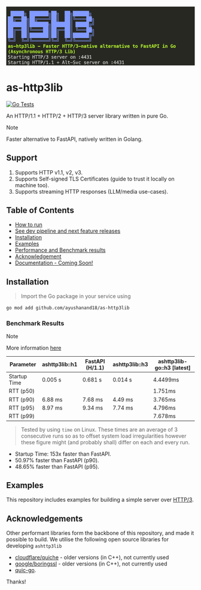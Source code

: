 ![as-http3lib](/assets/logo-startup.png)

# as-http3lib

[![Go Tests](https://github.com/ayushanand18/as-http3lib/actions/workflows/test-examples.yml/badge.svg)](https://github.com/ayushanand18/as-http3lib/actions/workflows/test-examples.yml)

An HTTP/1.1 + HTTP/2 + HTTP/3 server library written in pure Go. 

> [!NOTE]
> Faster alternative to FastAPI, natively written in Golang.

## Support
1. Supports HTTP v1.1, v2, v3.
2. Supports Self-signed TLS Certificates (guide to trust it locally on machine too).
3. Supports streaming HTTP responses (LLM/media use-cases).

## Table of Contents
+ [How to run](/notes/HOW-TO-RUN.md)
+ [See dev pipeline and next feature releases](/notes/TODO.md)
+ [Installation](#installation)
+ [Examples](/examples/)
+ [Performance and Benchmark results](/Performance.md)
+ [Acknowledgement](#acknowledgements)
+ [Documentation - Coming Soon!](/docs/)

## Installation
> Import the Go package in your service using
```sh
go mod add github.com/ayushanand18/as-http3lib
```

### Benchmark Results
> [!Note]
> More information [here](/notes/PERFORMANCE.md)

Parameter        | ashttp3lib::h1  | FastAPI (H/1.1)| ashttp3lib::h3  | ashttp3lib-go::h3 [latest]
-----------------|-----------------|----------------|-----------------|---------------------------
Startup Time     | 0.005 s         | 0.681 s        | 0.014 s         | 4.4499ms
RTT (p50)        |                 |                |                 | 1.751ms
RTT (p90)        | 6.88 ms         | 7.68 ms        | 4.49 ms         | 3.765ms
RTT (p95)        | 8.97 ms         | 9.34 ms        | 7.74 ms         | 4.796ms
RTT (p99)        |                 |                |                 | 7.678ms

> Tested by using `time` on Linux. These times are an average of 3 consecutive runs so as to
> offset system load irregularities however these figure might (and probably shall) differ on
> each and every run.

- Startup Time: 153x faster than FastAPI.
- 50.97% faster than FastAPI (p90).
- 48.65% faster than FastAPI (p95).

## Examples
This repository includes examples for building a simple server over [HTTP/3](./examples/naive/main.go).

## Acknowledgements
Other performant libraries form the backbone of this repository, and made it possible to build. We 
utilise the following open source libraries for developing `ashttp3lib`
- [cloudflare/quiche](https://github.com/cloudflare/quiche/) - older versions (in C++), not currently used
- [google/boringssl](https://github.com/google/boringssl/) - older versions (in C++), not currently used
- [quic-go](https://github.com/quic-go).

Thanks!
